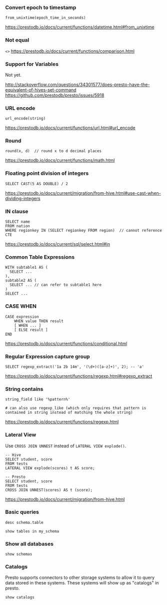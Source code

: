 ### Convert epoch to timestamp
```
from_unixtime(epoch_time_in_seconds)
```
https://prestodb.io/docs/current/functions/datetime.html#from_unixtime


### Not equal
`<>`
https://prestodb.io/docs/current/functions/comparison.html


### Support for Variables

Not yet.

http://stackoverflow.com/questions/34301577/does-presto-have-the-equivalent-of-hives-set-command
https://github.com/prestodb/presto/issues/5918


### URL encode
```
url_encode(string)
```

https://prestodb.io/docs/current/functions/url.html#url_encode


### Round
```
round(x, d)  // round x to d decimal places
```
https://prestodb.io/docs/current/functions/math.html


### Floating point division of integers
```
SELECT CAST(5 AS DOUBLE) / 2
```
https://prestodb.io/docs/current/migration/from-hive.html#use-cast-when-dividing-integers


### IN clause
```
SELECT name
FROM nation
WHERE regionkey IN (SELECT regionkey FROM region)  // cannot reference CTE
```
https://prestodb.io/docs/current/sql/select.html#in


### Common Table Expressions
```
WITH subtable1 AS (
  SELECT ...
),
subtable2 AS (
  SELECT ... // can refer to subtable1 here
)
SELECT ...
```


### CASE WHEN
```
CASE expression
    WHEN value THEN result
    [ WHEN ... ]
    [ ELSE result ]
END
```
https://prestodb.io/docs/current/functions/conditional.html


### Regular Expression capture group
```
SELECT regexp_extract('1a 2b 14m', '(\d+)([a-z]+)', 2); -- 'a'
```
https://prestodb.io/docs/current/functions/regexp.html#regexp_extract


### String contains
```
string_field like '%pattern%'

# can also use regexp_like (which only requires that pattern is contained in string instead of matching the whole string)
```
https://prestodb.io/docs/current/functions/regexp.html


### Lateral View
Use `CROSS JOIN UNNEST` instead of `LATERAL VIEW explode()`.

```
-- Hive
SELECT student, score
FROM tests
LATERAL VIEW explode(scores) t AS score;

-- Presto
SELECT student, score
FROM tests
CROSS JOIN UNNEST(scores) AS t (score);
```

https://prestodb.io/docs/current/migration/from-hive.html


### Basic queries
```
desc schema.table

show tables in my_schema
```


### Show all databases
```
show schemas
```

### Catalogs
Presto supports connectors to other storage systems to allow it to query data stored in these systems. These systems will show up as "catalogs" in presto.

```
show catalogs
```